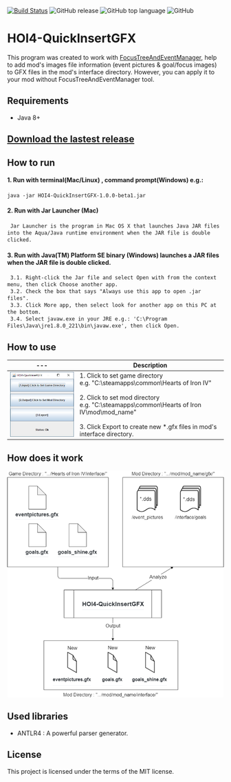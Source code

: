 [![Build Status](https://travis-ci.org/pongmadee/HOI4-QuickInsertGFX.svg?branch=master)](https://travis-ci.org/pongmadee/HOI4-QuickInsertGFX)
![GitHub release](https://img.shields.io/github/release/pongmadee/HOI4-QuickInsertGFX.svg)
![GitHub top language](https://img.shields.io/github/languages/top/pongmadee/HOI4-QuickInsertGFX.svg)
![GitHub](https://img.shields.io/github/license/pongmadee/HOI4-QuickInsertGFX.svg)

# HOI4-QuickInsertGFX
This program was created to work with [FocusTreeAndEventManager](https://github.com/pongmadee/FocusTreeAndEventManager), help to add mod's images file information (event pictures & goal/focus images) to GFX files in the mod's interface directory. However, you can apply it to your mod without FocusTreeAndEventManager tool.

## Requirements
- Java 8+

## [Download the lastest release](https://github.com/pongmadee/HOI4-QuickInsertGFX/releases)

## How to run
#### 1. Run with terminal(Mac/Linux) , command prompt(Windows) e.g.:
 ```
 java -jar HOI4-QuickInsertGFX-1.0.0-beta1.jar
 ```
#### 2. Run with Jar Launcher (Mac) 
```
 Jar Launcher is the program in Mac OS X that launches Java JAR files into the Aqua/Java runtime environment when the JAR file is double clicked.
```
#### 3. Run with Java(TM) Platform SE binary (Windows) launches a JAR files when the JAR file is double clicked.
```
 3.1. Right-click the Jar file and select Open with from the context menu, then click Choose another app.
 3.2. Check the box that says "Always use this app to open .jar files".
 3.3. Click More app, then select look for another app on this PC at the bottom.
 3.4. Select javaw.exe in your JRE e.g.: 'C:\Program Files\Java\jre1.8.0_221\bin\javaw.exe', then click Open.
```

## How to use
| --- | Description |
| --- | --- |
| <img src="images/screenshot01.png"> | 1. Click to set game directory <br /> e.g. "C:\steamapps\common\Hearts of Iron IV" <br /><br />  2. Click to set mod directory <br /> e.g. "C:\steamapps\common\Hearts of Iron IV\mod\mod_name" <br /><br /> 3. Click Export to create new *.gfx files in mod's interface directory. <br /> |


## How does it work
<img src="images/HOI4-QuickInsertGFX-Concept.png">


## Used libraries
- ANTLR4 : A powerful parser generator. 

## License
This project is licensed under the terms of the MIT license.
